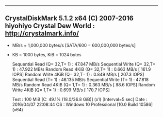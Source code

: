 -----------------------------------------------------------------------
CrystalDiskMark 5.1.2 x64 (C) 2007-2016 hiyohiyo
                           Crystal Dew World : http://crystalmark.info/
-----------------------------------------------------------------------
* MB/s = 1,000,000 bytes/s [SATA/600 = 600,000,000 bytes/s]
* KB = 1000 bytes, KiB = 1024 bytes

   Sequential Read (Q= 32,T= 1) :    47.847 MB/s
  Sequential Write (Q= 32,T= 1) :    47.922 MB/s
  Random Read 4KiB (Q= 32,T= 1) :     0.663 MB/s [   161.9 IOPS]
 Random Write 4KiB (Q= 32,T= 1) :     0.849 MB/s [   207.3 IOPS]
         Sequential Read (T= 1) :    46.135 MB/s
        Sequential Write (T= 1) :    47.818 MB/s
   Random Read 4KiB (Q= 1,T= 1) :     0.363 MB/s [    88.6 IOPS]
  Random Write 4KiB (Q= 1,T= 1) :     0.699 MB/s [   170.7 IOPS]

  Test : 100 MiB [C: 49.1% (18.0/36.8 GiB)] (x1)  [Interval=5 sec]
  Date : 2016/04/07 22:08:44
    OS : Windows 10 Professional [10.0 Build 10586] (x64)
  
